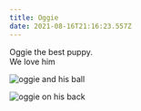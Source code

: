 ```yaml
---
title: Oggie
date: 2021-08-16T21:16:23.557Z
---
```

Oggie the best puppy. \
We love him 

![oggie and his ball](/images/uploads/20201217_105128.jpg "oggie and his ball")

![oggie on his back](/images/uploads/20201217_105137.jpg "Oggie enjoing his toy")